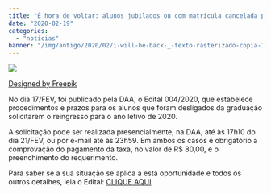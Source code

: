```yaml
---
title: "É hora de voltar: alunos jubilados ou com matrícula cancelada podem fazer o reingresso para 2020!"
date: "2020-02-19"
categories: 
  - "noticias"
banner: "/img/antigo/2020/02/i-will-be-back-_-texto-rasterizado-copia-1.jpg"
---
```


![](/img/antigo/2020/02/i-will-be-back-_-texto-rasterizado-copia-1.jpg)

[Designed by Freepik](http://www.freepik.com)

No dia 17/FEV, foi publicado pela DAA, o Edital 004/2020, que estabelece procedimentos e prazos para os alunos que foram desligados da graduação solicitarem o reingresso para o ano letivo de 2020.

A solicitação pode ser realizada presencialmente, na DAA, até às 17h10 do dia 21/FEV, ou por e-mail até às 23h59. Em ambos os casos é obrigatório a comprovação do pagamento da taxa, no valor de R$ 80,00, e o preenchimento do requerimento.

Para saber se a sua situação se aplica a esta oportunidade e todos os outros detalhes, leia o Edital: [CLIQUE AQUI](http://www.daa.uem.br/estude-na-uem/reingresso-de-alunos-desligados/reingresso-nas-series-intermediarias-e-finais-2020/edital-004-2020-procedimento-e-prazo-para-processo-de-reingresso-de-alunos-desligados-na-condicao-de-formando-e-intermediarios.pdf)
